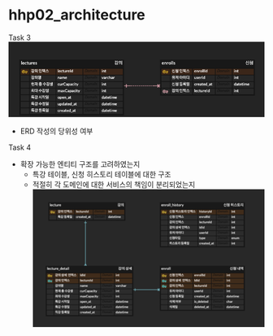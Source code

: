 # hhp02_architecture

Task 3
![erd.png](erd.png)
- ERD 작성의 당위성 여부

Task 4
- 확장 가능한 엔티티 구조를 고려하였는지
    - 특강 테이블, 신청 히스토리 테이블에 대한 구조
    - 적절히 각 도메인에 대한 서비스의 책임이 분리되었는지
![erd_task4.png](erd_task4.png)
